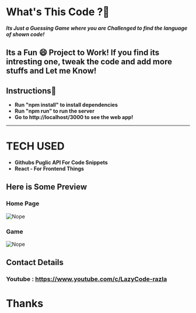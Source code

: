 # **What's This Code ?🤔**

***Its Just a Guessing Game where you are Challenged to find the language of shown code!***

## Its a Fun 😄 Project to Work! If you find its intresting one, tweak the code and add more stuffs and Let me Know!
## **Instructions🤔**
* **__Run "npm install" to install dependencies__**
* **__Run "npm run" to run the server__**
* **__Go to http://localhost/3000 to see the web app!__** 

___
# TECH USED

* **Githubs Puglic API For Code Snippets** <br/>
* **React - For Frontend Things**


## **Here is Some Preview**
### **Home Page**
<img src="https://github.com/Rasla-Dev/WhatCodeIsThis/blob/main/src/Assets/home.png?raw=true" alt="Nope">

### **Game**
<img src="https://github.com/Rasla-Dev/WhatCodeIsThis/blob/main/src/Assets/game.png?raw=true" alt="Nope">

## **Contact Details**

### **Youtube : https://www.youtube.com/c/LazyCode-razla**

# **Thanks**
